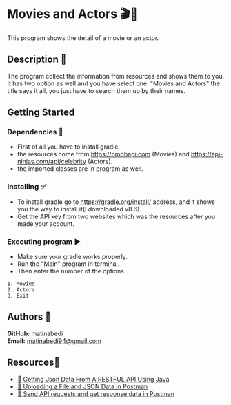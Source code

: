 # Movies and Actors 🎬🌟

This program shows the detail of a movie or an actor.

## Description 📖

The program collect the information from resources and shows them to you.
It has two option as well and you have select one. 
"Movies and Actors" the title says it all, you just have to search them up by their names.


## Getting Started

### Dependencies 🍔

* First of all you have to install gradle.
* the resources come from  https://omdbapi.com (Movies) and  https://api-ninjas.com/api/celebrity (Actors).
* the imported classes are in program as well.

### Installing ✅

* To install gradle go to https://gradle.org/install/ address, and it shows you the way to install it(I downloaded v8.6).
* Get the API key from two websites which was the resources after you made your account.

### Executing program ▶

* Make sure your gradle works properly.
* Run the "Main" program in terminal.
* Then enter the number of the options.
```
1. Movies
2. Actors
3. Exit
```

## Authors 📝

**GitHub:** matinabedi  
**Email:** matinabedi94@gmail.com

## Resources🧱

* [🔗 Getting Json Data From A RESTFUL API Using Java](https://medium.com/swlh/getting-json-data-from-a-restful-api-using-java-b327aafb3751)
* [🔗 Uploading a File and JSON Data in Postman](https://www.baeldung.com/postman-upload-file-json)
* [🔗 Send API requests and get response data in Postman](https://learning.postman.com/docs/sending-requests/requests/)
